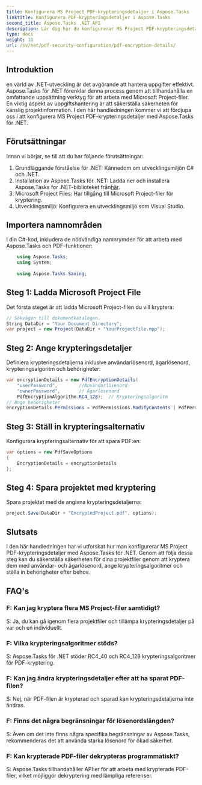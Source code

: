 ```yaml
---
title: Konfigurera MS Project PDF-krypteringsdetaljer i Aspose.Tasks
linktitle: Konfigurera PDF-krypteringsdetaljer i Aspose.Tasks
second_title: Aspose.Tasks .NET API
description: Lär dig hur du konfigurerar MS Project PDF-krypteringsdetaljer i Aspose.Tasks för .NET. Säkra dina projektfiler med användar- och ägarlösenord.
type: docs
weight: 11
url: /sv/net/pdf-security-configuration/pdf-encryption-details/
---
```

## Introduktion
en värld av .NET-utveckling är det avgörande att hantera uppgifter effektivt. Aspose.Tasks för .NET förenklar denna process genom att tillhandahålla en omfattande uppsättning verktyg för att arbeta med Microsoft Project-filer. En viktig aspekt av uppgiftshantering är att säkerställa säkerheten för känslig projektinformation. I den här handledningen kommer vi att fördjupa oss i att konfigurera MS Project PDF-krypteringsdetaljer med Aspose.Tasks för .NET.
## Förutsättningar
Innan vi börjar, se till att du har följande förutsättningar:
1. Grundläggande förståelse för .NET: Kännedom om utvecklingsmiljön C# och .NET.
2.  Installation av Aspose.Tasks för .NET: Ladda ner och installera Aspose.Tasks for .NET-biblioteket från[här](https://releases.aspose.com/tasks/net/).
3. Microsoft Project Files: Har tillgång till Microsoft Project-filer för kryptering.
4. Utvecklingsmiljö: Konfigurera en utvecklingsmiljö som Visual Studio.

## Importera namnområden
I din C#-kod, inkludera de nödvändiga namnrymden för att arbeta med Aspose.Tasks och PDF-funktioner:
```csharp
    using Aspose.Tasks;
    using System;
    
    using Aspose.Tasks.Saving;
```
## Steg 1: Ladda Microsoft Project File
Det första steget är att ladda Microsoft Project-filen du vill kryptera:
```csharp
// Sökvägen till dokumentkatalogen.
String DataDir = "Your Document Directory";
var project = new Project(DataDir + "YourProjectFile.mpp");
```
## Steg 2: Ange krypteringsdetaljer
Definiera krypteringsdetaljerna inklusive användarlösenord, ägarlösenord, krypteringsalgoritm och behörigheter:
```csharp
var encryptionDetails = new PdfEncryptionDetails(
    "userPassword",        //Användarlösenord
    "ownerPassword",       // Ägarlösenord
    PdfEncryptionAlgorithm.RC4_128);  // Krypteringsalgoritm
// Ange behörigheter
encryptionDetails.Permissions = PdfPermissions.ModifyContents | PdfPermissions.ModifyAnnotations;
```
## Steg 3: Ställ in krypteringsalternativ
Konfigurera krypteringsalternativ för att spara PDF:en:
```csharp
var options = new PdfSaveOptions
{
    EncryptionDetails = encryptionDetails
};
```
## Steg 4: Spara projektet med kryptering
Spara projektet med de angivna krypteringsdetaljerna:
```csharp
project.Save(DataDir + "EncryptedProject.pdf", options);
```

## Slutsats
I den här handledningen har vi utforskat hur man konfigurerar MS Project PDF-krypteringsdetaljer med Aspose.Tasks för .NET. Genom att följa dessa steg kan du säkerställa säkerheten för dina projektfiler genom att kryptera dem med användar- och ägarlösenord, ange krypteringsalgoritmer och ställa in behörigheter efter behov.
## FAQ's
### F: Kan jag kryptera flera MS Project-filer samtidigt?
S: Ja, du kan gå igenom flera projektfiler och tillämpa krypteringsdetaljer på var och en individuellt.
### F: Vilka krypteringsalgoritmer stöds?
S: Aspose.Tasks för .NET stöder RC4_40 och RC4_128 krypteringsalgoritmer för PDF-kryptering.
### F: Kan jag ändra krypteringsdetaljer efter att ha sparat PDF-filen?
S: Nej, när PDF-filen är krypterad och sparad kan krypteringsdetaljerna inte ändras.
### F: Finns det några begränsningar för lösenordslängden?
S: Även om det inte finns några specifika begränsningar av Aspose.Tasks, rekommenderas det att använda starka lösenord för ökad säkerhet.
### F: Kan krypterade PDF-filer dekrypteras programmatiskt?
S: Aspose.Tasks tillhandahåller API:er för att arbeta med krypterade PDF-filer, vilket möjliggör dekryptering med lämpliga referenser.